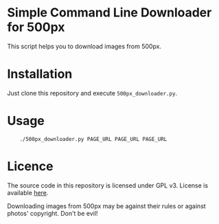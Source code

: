 # Simple Command Line Downloader for 500px

This script helps you to download images from 500px.

# Installation

Just clone this repository and execute `500px_downloader.py`.

# Usage

```
	./500px_downloader.py PAGE_URL PAGE_URL PAGE_URL
```

# Licence

The source code in this repository is licensed under GPL v3. License is available [here](LICENSE).

Downloading images from 500px may be against their rules or against photos' copyright. Don't be evil!

